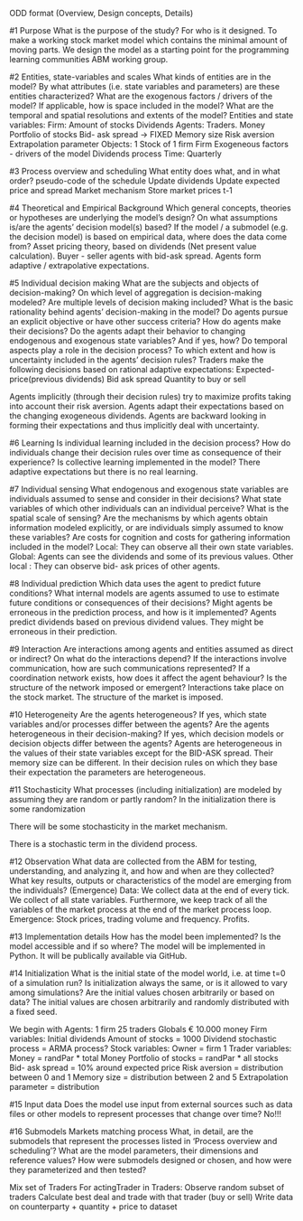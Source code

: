 ODD format (Overview, Design concepts, Details)

#1 Purpose
What is the purpose of the study? For who is it designed.
To make a working stock market model which contains the minimal amount of moving parts. We design the model as a starting point for the programming learning communities ABM working group. 

#2 Entities, state-variables and scales
What kinds of entities are in the model? By what attributes (i.e. state variables and parameters) are these entities characterized? What are the exogenous factors / drivers of the model? If applicable, how is space included in the model? What are the temporal and spatial resolutions and extents of the model?
Entities and state variables:
Firm:
Amount of stocks
Dividends 
Agents: Traders.
Money
Portfolio of stocks
Bid- ask spread  → FIXED
Memory size
Risk aversion
Extrapolation parameter
Objects: 1 Stock of 1 firm 
Firm
Exogeneous factors - drivers of the model
Dividends process 
Time: 
Quarterly

#3 Process overview and scheduling
What entity does what, and in what order? pseudo-code of the schedule
Update dividends
Update expected price and spread
Market mechanism
Store market prices t-1 

#4 Theoretical and Empirical Background
Which general concepts, theories or hypotheses are underlying the model’s design? On what assumptions is/are the agents’ decision model(s) based? If the model / a submodel (e.g. the decision model) is based on empirical data, where does the data come from?
Asset pricing theory, based on dividends (Net present value calculation). Buyer - seller agents with bid-ask spread. Agents form adaptive / extrapolative expectations.  

#5 Individual decision making
What are the subjects and objects of decision-making? On which level of aggregation is decision-making modeled? Are multiple levels of decision making included? What is the basic rationality behind agents’ decision-making in the model? Do agents pursue an explicit objective or have other success criteria? How do agents make their decisions?  Do the agents adapt their behavior to changing endogenous and exogenous state variables? And if yes, how? Do temporal aspects play a role in the decision process? To which extent and how is uncertainty included in the agents’ decision rules? 
Traders make the following decisions based on rational adaptive expectations: 
Expected-price(previous dividends)
Bid ask spread 
Quantity to buy or sell 

Agents implicitly (through their decision rules) try to maximize profits taking into account their risk aversion. Agents adapt their expectations based on the changing exogeneous dividends. Agents are backward looking in forming their expectations and thus implicitly deal with uncertainty. 

#6 Learning
Is individual learning included in the decision process? How do individuals change their decision rules over time as consequence of their experience? Is collective learning implemented in the model?
There adaptive expectations but there is no real learning. 

#7 Individual sensing
What endogenous and exogenous state variables are individuals assumed to sense and consider in their decisions? What state variables of which other individuals can an individual perceive? What is the spatial scale of sensing?  Are the mechanisms by which agents obtain information modeled explicitly, or are individuals simply assumed to know these variables? Are costs for cognition and costs for gathering information inclu­ded in the model?
Local: They can observe all their own state variables. 
Global: Agents can see the dividends and some of its previous values. 
Other local : They can observe bid- ask prices of other agents. 

#8 Individual prediction
Which data uses the agent to predict future conditions? What internal models are agents assumed to use to estimate future conditions or consequences of their decisions? Might agents be erroneous in the prediction process, and how is it  implemented?
Agents predict dividends based on previous dividend values. They might be erroneous in their prediction.

#9 Interaction
Are interactions among agents and entities assumed as direct or indirect? On what do the interactions depend? If the interactions involve communication, how are such communications represented? If a coordination network exists, how does it affect the agent behaviour? Is the structure of the network imposed or emergent?
Interactions take place on the stock market. The structure of the market is imposed. 

#10 Heterogeneity
Are the agents heterogeneous? If yes, which state variables and/or processes differ between the agents? Are the agents heterogeneous in their decision-making? If yes, which decision models or decision objects differ between the agents?
Agents are heterogeneous in the values of their state variables except for the BID-ASK spread. Their memory size can be different. In their decision rules on which they base their expectation the parameters are heterogeneous.   

#11 Stochasticity
What processes (including initialization) are modeled by assuming they are random or partly random?
In the initialization there is some randomization

There will be some stochasticity in the market mechanism. 

There is a stochastic term in the dividend process. 

#12 Observation
What data are collected from the ABM for testing, understanding, and analyzing it, and how and when are they collected? What key results, outputs or characteristics of the model are emerging from the individuals? (Emergence)
Data: We collect data at the end of every tick. We collect of all state variables. Furthermore, we keep track of all the variables of the market process at the end of the market process loop.
Emergence: Stock prices, trading volume and frequency. Profits. 

#13 Implementation details
How has the model been implemented? Is the model accessible and if so where?
The model will be implemented in Python. It will be publically available via GitHub. 

#14 Initialization
What is the initial state of the model world, i.e. at time t=0 of a simulation run? Is initialization always the same, or is it allowed to vary among simulations? Are the initial values chosen arbitrarily or based on data?
The initial values are chosen arbitrarily and randomly distributed with a fixed seed. 

We begin with 
Agents:
1 firm 
25 traders
Globals 
€ 10.000 money
Firm variables:
Initial dividends
Amount of stocks = 1000
Dividend stochastic process = ARMA process? 
Stock variables:
Owner = firm 1
Trader variables: 
Money = randPar * total Money
Portfolio of stocks = randPar * all stocks
Bid- ask spread  = 10% around expected price
Risk aversion = distribution between 0 and 1 
Memory size = distribution between 2 and 5
Extrapolation parameter = distribution


#15 Input data
Does the model use input from external sources such as data files or other models to represent processes that change over time?
No!!!

#16 Submodels
Markets matching process
What, in detail, are the submodels that represent the processes listed in ‘Process overview and scheduling’? What are the model parameters, their dimensions and reference values?  How were submodels designed or chosen, and how were they parameterized and then tested?

Mix set of Traders
For actingTrader in Traders:
Observe random subset of traders
Calculate best deal and trade with that trader (buy or sell) 
Write data on counterparty + quantity + price to dataset


